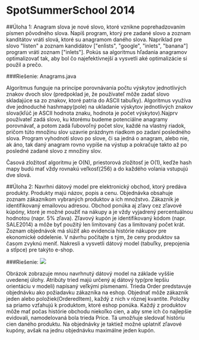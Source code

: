 SpotSummerSchool 2014 
================

##Úloha 1:
Anagram slova je nové slovo, ktoré vznikne poprehadzovaním písmen pôvodného slova.
Napíš program, ktorý pre zadané slovo a zoznam kanditátov vráti slová, ktoré su anagramom daného slova.
Napríklad pre slovo "listen" a zoznam kandidátov ["enlists", "google", "inlets", "banana"] program vráti zoznam ["inlets"].
Pokús sa algoritmus hľadania anagramov optimalizovať tak, aby bol čo najefektívnejší a vysvetli aké optimalizácie si použil a prečo.

###Riešenie: 
 Anagrams.java
 
Algoritmus funguje na princípe porovnávania počtu výskytov jednotlivých znakov dvoch slov (predpoklad je, že používateľ môže zadať slovo skladajúce sa zo znakov, ktoré patria do ASCII tabuľky). Algoritmus využíva dve jednoduché hashmapy(pole) na ukladanie výskytov jednotlivých znakov slova(kľúč je ASCII hodnota znaku, hodnota je počet výskytov).Najprv používateľ zadá slovo, ku ktorému budeme potenciálne anagramy porovnávať, a potom zadá ľubovoľný počet slov, každé na vlastný riadok, pričom túto množinu slov uzavrie prázdnym riadkom po zadaní posledného slova. Program vyhodnotí slovo po slove, či sa jedná o anagram, alebo nie, ak áno, tak daný anagram rovno vypíše na výstup a pokračuje takto až po posledné zadané slovo z množiny slov.

Časová zložitosť algoritmu je O(N), priestorová zložitosť je O(1), keďže hash mapy budú mať vždy rovnakú veľkosť(256) a do každého volania vstupujú dve slová.
 
##Úloha 2:
Navrhni dátový model pre elektronický obchod, ktorý predáva produkty. Produkty majú názov, popis a cenu. Objednávka obsahuje zoznam zákazníkom vybraných produktov a ich množstvo. Zákazník je identifikovaný emailovou adresou. Obchod ponúka aj zľavy cez zľavové kúpóny, ktoré je možné použiť na nákupy a je vždy vyjadrený percentuálnou hodnotou (napr. 5% zľava). Zľavový kupón je identifikovaný kódom (napr. SALE2014) a môže byť použitý len limitovaný čas a limitovaný počet krát. Zoznam objednávok má slúžiť ako evidencia histórie nákupov pre ekonomické oddelenie. V návrhu počítajte s tým, že ceny produktov sa časom zvyknú meniť.
Nakresli a vysvetli dátový model (tabuľky, prepojenia a stĺpce) pre takýto e-shop.

###Riešenie: 
![](https://dl.dropboxusercontent.com/u/55545989/SpotSummerSchoolESHOP.png)

Obrázok zobrazuje mnou navrhnutý dátový model na základe vyššie uvedenej úlohy.
Atribúty tried majú určený aj dátový typ(pre lepšiu orientáciu v modeli) napísaný veľkými písmenami.
Trieda Order predstavuje objednávku ako požiadavku zákazníka na eshop. Objednať môže zákazník jeden alebo položiek(OrderedItem), každý z nich v rôznej kvantite. Položky sa priamo vzťahujú k produktom, ktoré eshop ponúka. Každý z produktov môže mať počas histórie obchodu niekoľko cien, a aby sme ich čo najlepšie evidovali, namodelovaná bola trieda Price. Tá umožňuje sledovať históriu cien daného produktu.
Na objednávky je taktiež možné uplatniť zľavové kupóny, avšak na jednu objednávku maximálne jeden kupón.

